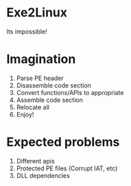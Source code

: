 # Exe2Linux
Its impossible!

# Imagination
1. Parse PE header
2. Disassemble code section
3. Convert functions/APIs to appropriate
4. Assemble code section
5. Relocate all
6. Enjoy!

# Expected problems
1. Different apis
2. Protected PE files (Corrupt IAT, etc)
3. DLL dependencies
